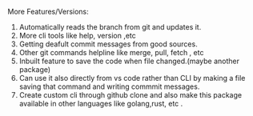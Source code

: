 More Features/Versions:

1. Automatically reads the branch from git and updates it.
2. More cli tools like help, version ,etc
3. Getting deafult commit messages from good sources.
4. Other git commands helpline like merge, pull, fetch , etc
5. Inbuilt feature to save the code when file changed.(maybe another package)
6. Can use it also directly from vs code rather than CLI by making a file saving that command and writing commmit messages.
7. Create custom cli through github clone and also make this package available in other languages like golang,rust, etc .
